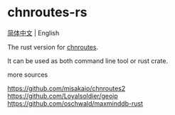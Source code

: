 # chnroutes-rs

[简体中文](./README.md) | English

The rust version for [chnroutes](https://github.com/fivesheep/chnroutes).

It can be used as both command line tool or rust crate.

more sources

https://github.com/misakaio/chnroutes2
https://github.com/Loyalsoldier/geoip
https://github.com/oschwald/maxminddb-rust
